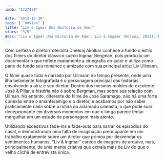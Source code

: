 ```yaml
---
imdb: "2327430"

date: "2012-12-19"
tags: [ "movies" ]
title: "Liv e Igmar Uma História de Amor"
stars: "3/5"
desc: "Liv e Igmar Uma História de Amor. Liv & Ingmar (Norway, 2012). Dirigido por Dheeraj Akolkar. Escrito por Dheeraj Akolkar, Ragnhild Lund. Com Liv Ullmann, Ingmar Bergman, Samuel Fröler, Erland Josephson, Bibi Andersson, Max von Sydow, Harriet Andersson, Ingrid Thulin, Ingrid Bergman."
---
```

Com certeza o diretor/roteirista Dheeraj Akolkar conhece a fundo o estilo dos filmes do diretor clássico sueco Ingmar Bergman, pois produziu um documentário que reflete exatamente a cinegrafia do autor e utiliza como pano de fundo seu romance e amizade com sua principal atriz: Liv Ullmann.

O filme quase todo é narrado por Ullmann no tempo presente, onde uma ilha belamente fotografada é o personagem principal das histórias envolvendo a atriz e seu diretor. Dentro dos mesmos moldes do excelente José & Pillar, a história não é sobre Bergman, mas sobre sua relação com Ullman. No entanto, diferente do filme de José Saramago, não há uma forte conexão entre o amante/amigo e o diretor, e acabamos por não saber praticamente nada sobre a rotina do aclamado cineasta, o que pode soar decepcionante em diversos momentos em que o longa parece tentar mergulhar em um estudo de personagem mais atento.

Utilizando excessivos fade-ins e fade-outs para narrar os episódios do casal, e demonstrando uma falta de imaginação preocupante em um trabalho exatamente sobre um diretor que primou por desvendar os sentimentos humanos, "Liv & Ingmar" carece de imagens de arquivo, mas, principalmente, de uma mente criativa que extraia mais de Liv do que o velho clichê de entrevista única.

